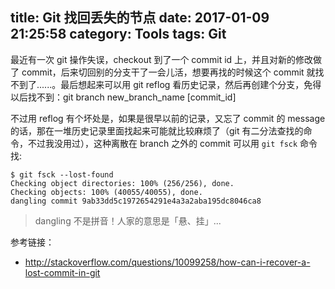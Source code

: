 title: Git 找回丢失的节点
date: 2017-01-09 21:25:58
category: Tools
tags: Git
---

最近有一次 git 操作失误，checkout 到了一个 commit id 上，并且对新的修改做了 commit，后来切回别的分支干了一会儿活，想要再找的时候这个 commit 就找不到了......。最后想起来可以用 git reflog 看历史记录，然后再创建个分支，免得以后找不到：git branch new_branch_name [commit_id]

不过用 reflog 有个坏处是，如果是很早以前的记录，又忘了 commit 的 message 的话，那在一堆历史记录里面找起来可能就比较麻烦了（git 有二分法查找的命令，不过我没用过），这种离散在 branch 之外的 commit 可以用  `git fsck` 命令找:

```
$ git fsck --lost-found
Checking object directories: 100% (256/256), done.
Checking objects: 100% (40055/40055), done.
dangling commit 9ab33dd5c1972654291e4a3a2aba195dc8046ca8
```

> dangling 不是拼音！人家的意思是「悬、挂」...


参考链接：
* http://stackoverflow.com/questions/10099258/how-can-i-recover-a-lost-commit-in-git